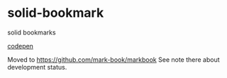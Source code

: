 # solid-bookmark
solid bookmarks

[codepen](https://codepen.io/melvincarvalho/pen/rqGLGo?editors=1000)

Moved to https://github.com/mark-book/markbook
See note there about development status.
